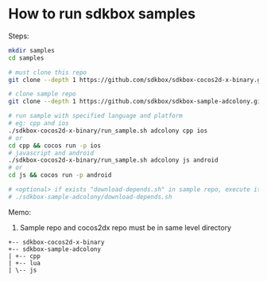 
# How to run sdkbox samples

Steps:

~~~bash
mkdir samples
cd samples

# must clone this repo
git clone --depth 1 https://github.com/sdkbox/sdkbox-cocos2d-x-binary.git

# clone sample repo
git clone --depth 1 https://github.com/sdkbox/sdkbox-sample-adcolony.git

# run sample with specified language and platform
# eg: cpp and ios
./sdkbox-cocos2d-x-binary/run_sample.sh adcolony cpp ios
# or
cd cpp && cocos run -p ios
# javascript and android
./sdkbox-cocos2d-x-binary/run_sample.sh adcolony js android
# or
cd js && cocos run -p android

# <optional> if exists "download-depends.sh" in sample repo, execute it
# ./sdkbox-sample-adcolony/download-depends.sh

~~~

Memo:

1.  Sample repo and cocos2dx repo must be in same level directory

~~~
+-- sdkbox-cocos2d-x-binary
+-- sdkbox-sample-adcolony
| +-- cpp
| +-- lua
| \-- js
~~~
